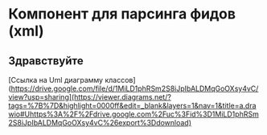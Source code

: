 # Компонент для парсинга фидов (xml)
## Здравствуйте

[Ссылка на Uml диаграмму классов](https://drive.google.com/file/d/1MiLD1phRSm2S8iJpIbALDMqGoOXsy4vC/view?usp=sharing](https://viewer.diagrams.net/?tags=%7B%7D&highlight=0000ff&edit=_blank&layers=1&nav=1&title=a.drawio#Uhttps%3A%2F%2Fdrive.google.com%2Fuc%3Fid%3D1MiLD1phRSm2S8iJpIbALDMqGoOXsy4vC%26export%3Ddownload)

